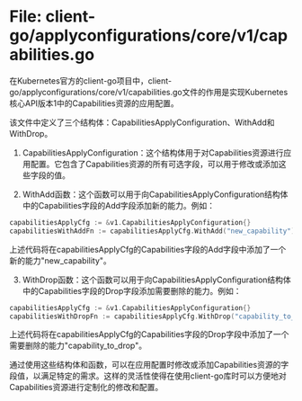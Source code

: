 # File: client-go/applyconfigurations/core/v1/capabilities.go

在Kubernetes官方的client-go项目中，client-go/applyconfigurations/core/v1/capabilities.go文件的作用是实现Kubernetes核心API版本1中的Capabilities资源的应用配置。

该文件中定义了三个结构体：CapabilitiesApplyConfiguration、WithAdd和WithDrop。

1. CapabilitiesApplyConfiguration：这个结构体用于对Capabilities资源进行应用配置。它包含了Capabilities资源的所有可选字段，可以用于修改或添加这些字段的值。

2. WithAdd函数：这个函数可以用于向CapabilitiesApplyConfiguration结构体中的Capabilities字段的Add字段添加新的能力。例如：

```go
capabilitiesApplyCfg := &v1.CapabilitiesApplyConfiguration{}
capabilitiesWithAddFn := capabilitiesApplyCfg.WithAdd("new_capability")
```

上述代码将在capabilitiesApplyCfg的Capabilities字段的Add字段中添加了一个新的能力"new_capability"。

3. WithDrop函数：这个函数可以用于向CapabilitiesApplyConfiguration结构体中的Capabilities字段的Drop字段添加需要删除的能力。例如：

```go
capabilitiesApplyCfg := &v1.CapabilitiesApplyConfiguration{}
capabilitiesWithDropFn := capabilitiesApplyCfg.WithDrop("capability_to_drop")
```

上述代码将在capabilitiesApplyCfg的Capabilities字段的Drop字段中添加了一个需要删除的能力"capability_to_drop"。

通过使用这些结构体和函数，可以在应用配置时修改或添加Capabilities资源的字段值，以满足特定的需求。这样的灵活性使得在使用client-go库时可以方便地对Capabilities资源进行定制化的修改和配置。


